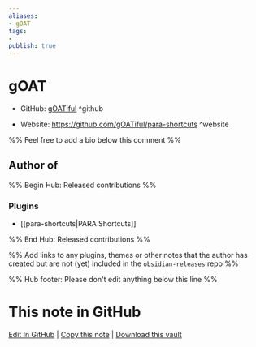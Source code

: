 ```yaml
---
aliases:
- gOAT
tags:
- 
publish: true
---
```


# gOAT

- GitHub: [gOATiful](https://github.com/gOATiful/) ^github
<!-- - Discord: `@` ^discord-->
- Website: <https://github.com/gOATiful/para-shortcuts> ^website
<!-- - [[Publish sites|Publish site]]: ^publish-->

%% Feel free to add a bio below this comment %%


## Author of

%% Begin Hub: Released contributions %%
### Plugins
- [[para-shortcuts|PARA Shortcuts]]

%% End Hub: Released contributions %%

%% Add links to any plugins, themes or other notes that the author has created but are not (yet) included in the `obsidian-releases` repo %%

<!--
### Unlisted plugins
-->

<!--
### Others

- 
-->

<!--
## Sponsor this author

- [[GitHub sponsors]]: [Sponsor @gOATiful on GitHub Sponsors](https://github.com/sponsors/gOATiful) ^github-sponsor
- [[Buy me a coffee]]: ^buy-me-a-coffee
- [[PayPal]]: ^paypal
- [[Patreon]]: ^patreon

-->

<!--
## Follow this author

- [[YouTube Channels|On YouTube]]: ^youtube
- Twitter: ^twitter
- ...
-->

%% Hub footer: Please don't edit anything below this line %%

# This note in GitHub

<span class="git-footer">[Edit In GitHub](https://github.dev/obsidian-community/obsidian-hub/blob/main/01%20-%20Community/People/gOATiful.md "git-hub-edit-note") | [Copy this note](https://raw.githubusercontent.com/obsidian-community/obsidian-hub/main/01%20-%20Community/People/gOATiful.md "git-hub-copy-note") | [Download this vault](https://github.com/obsidian-community/obsidian-hub/archive/refs/heads/main.zip "git-hub-download-vault") </span>
